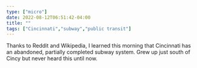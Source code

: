 ```yaml
---
type: ["micro"]
date: 2022-08-12T06:51:42-04:00
title: ""
tags: ["Cincinnati","subway","public transit"]
---
```

Thanks to Reddit and Wikipedia, I learned this morning that Cincinnati has an abandoned, partially completed subway system. Grew up just south of Cincy but never heard this until now.
